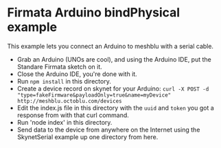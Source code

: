 # Firmata Arduino bindPhysical example

This example lets you connect an Arduino to meshblu with a serial cable.

*  Grab an Arduino (UNOs are cool), and using the Arduino IDE, put the Standare Firmata sketch on it.
*  Close the Arduino IDE, you're done with it.
*  Run `npm install` in this directory.
*  Create a device record on skynet for your Arduino:  `curl -X POST -d "type=fakeFirmware&payloadOnly=true&name=myDevice" http://meshblu.octoblu.com/devices`
*  Edit the index.js file in this directory with the `uuid` and `token` you got a response from with that curl command.
*  Run 'node index' in this directory.
*  Send data to the device from anywhere on the Internet using the SkynetSerial example up one directory from here.
